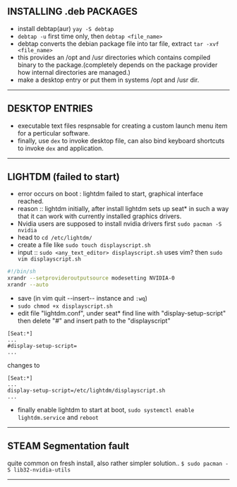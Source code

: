 ## INSTALLING .deb PACKAGES
- install debtap(aur) `yay -S debtap`
- `debtap -u` first time only, then `debtap <file_name>`
- debtap converts the debian package file into tar file, extract `tar -xvf <file_name>`
- this provides an /opt and /usr directories which contains compiled binary to the package.(completely depends on the package provider how internal directories are managed.)
- make a desktop entry or put them in systems /opt and /usr dir.

* * *

## DESKTOP ENTRIES
- executable text files respnsable for creating a custom launch menu item for a perticular software.
- finally, use `dex` to invoke desktop file, can also bind keyboard shortcuts to invoke `dex` and application.

* * *

## LIGHTDM (failed to start)
- error occurs on boot : lightdm failed to start, graphical interface reached.
- reason :: lightdm initially, after install lightdm sets up seat* in such a way that it can work with currently installed graphics drivers. 
- Nvidia users are supposed to install nvidia drivers first `sudo pacman -S nvidia` 
- head to `cd /etc/lightdm/`
- create a file like `sudo touch displayscript.sh`
- input :: `sudo <any_text_editor> displayscript.sh` uses vim? then `sudo vim displayscript.sh`
```BASH
#!/bin/sh
xrandr --setprovideroutputsource modesetting NVIDIA-0
xrandr --auto
```
- save (in vim quit --insert-- instance and `:wq`)
- `sudo chmod +x displayscript.sh`
- edit file "lightdm.conf", under seat* find line with "display-setup-script" then delete "#" and insert path to the "displayscript"
~~~~
[Seat:*]
...
#display-setup-script=
...
~~~~
changes to 
~~~~
[Seat:*]
...
display-setup-script=/etc/lightdm/displayscript.sh
...
~~~~
- finally enable lightdm to start at boot, `sudo systemctl enable lightdm.service` and `reboot`

* * *

## STEAM Segmentation fault
quite common on fresh install, also rather simpler solution..
`$ sudo pacman -S lib32-nvidia-utils`

* * *
